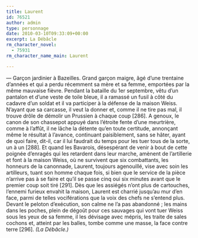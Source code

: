 ```yaml
---
title: Laurent
id: 76521
author: admin
type: personnage
date: 2010-03-10T09:33:09+00:00
excerpt: La Débâcle
rm_character_novel:
  - 75931
rm_character_name_main: Laurent

---
```

— Garçon jardinier à Bazeilles. Grand garçon maigre, âgé d&rsquo;une trentaine d&rsquo;années et qui a perdu récemment sa mère et sa femme, emportées par la même mauvaise fièvre. Pendant la bataille du 1er septembre, vêtu d&rsquo;un pantalon et d&rsquo;une veste de toile bleue, il a ramassé un fusil à côté du cadavre d&rsquo;un soldat et il va participer à la défense de la maison Weiss. N&rsquo;ayant que sa carcasse, il veut la donner et, comme il ne tire pas mal, il trouve drôle de démolir un Prussien à chaque coup [286]. A genoux, le canon de son chassepot appuyé dans l&rsquo;étroite fente d&rsquo;une meurtrière, comme à l&rsquo;affût, il ne lâche la détente qu&rsquo;en toute certitude, annonçant même le résultat à l&rsquo;avance, continuant paisiblement, sans se hâter, ayant de quoi faire, dit-il, car il lui faudrait du temps pour les tuer tous de la sorte, un à un [288]. Et quand les Bavarois, désespérant de venir à bout de cette poignée d&rsquo;enragés qui les retardent dans leur marche, amènent de l&rsquo;artillerie et font à la maison Weiss, où ne survivent que six combattants, les honneurs de la canonnade, Laurent, toujours agenouillé, vise avec soin les artilleurs, tuant son homme chaque fois, si bien que le service de la pièce n&rsquo;arrive pas à se faire et qu&rsquo;il se passe cinq oui six minutes avant que le premier coup soit tiré [291]. Dès que les assiégés n&rsquo;ont plus de cartouches, l&rsquo;ennemi furieux envahit la maison, Laurent est charrié jusqu&rsquo;au mur d&rsquo;en face, parmi de telles vociférations que la voix des chefs ne s&rsquo;entend plus. Devant le peloton d&rsquo;exécution, son calme ne l&rsquo;a pas abandonné ; les mains dans les poches, plein de dégoût pour ces sauvages qui vont tuer Weiss sous les yeux de sa femme, il les dévisage avec mépris, les traite de sales cochons et, atteint par les balles, tombe comme une masse, la face contre terre [296]. _(La Débâcle.)_